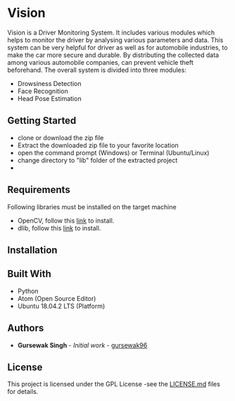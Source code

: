 # Vision
Vision is a Driver Monitoring System. It includes various modules which helps to monitor the driver by analysing various parameters and data. This system can be very helpful for driver as well as for automobile industries, to make the car more secure and durable. By distributing the collected data among various automobile companies, can prevent vehicle theft beforehand. The overall system is divided into three modules:
- Drowsiness Detection 
- Face Recognition
- Head Pose Estimation

## Getting Started
- clone or download the zip file
- Extract the downloaded zip file to your favorite location
- open the command prompt (Windows) or Terminal (Ubuntu/Linux)
- change directory to "lib" folder of the extracted project
-

## Requirements
Following libraries must be installed on the target machine
- OpenCV, follow this [link](https://pypi.org/project/dlib/) to install.
- dlib, follow this [link](https://pypi.org/project/dlib/) to install.

## Installation

## Built With
- Python
- Atom (Open Source Editor)
- Ubuntu 18.04.2 LTS (Platform)

## Authors
* **Gursewak Singh** - *Initial work* - [gursewak96](https://github.com/gursewak96)

## License
This project is licensed under the GPL License -see the [LICENSE.md](https://github.com/gursewak96/Vision/blob/master/LICENSE.md) files for details.

